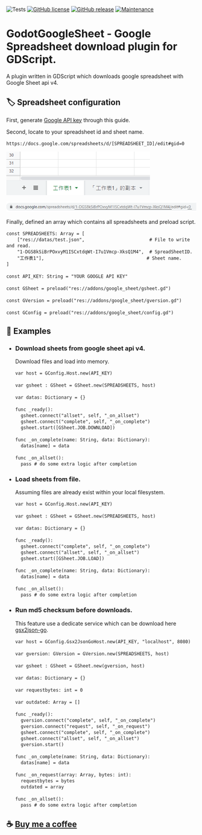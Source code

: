 ![Tests](https://github.com/deflinhec/GodotGoogleSheet/workflows/Run%20GUT%20Tests/badge.svg?branch=master)
[![GitHub license](https://img.shields.io/github/license/deflinhec/GodotGoogleSheet.svg)](https://github.com/deflinhec/GodotGoogleSheet/blob/master/LICENSE) 
[![GitHub release](https://img.shields.io/github/release/deflinhec/GodotGoogleSheet.svg)](https://github.com/deflinhec/GodotGoogleSheet/releases/)
[![Maintenance](https://img.shields.io/badge/Maintained%3F-yes-green.svg)](https://github.com/deflinhec/GodotGoogleSheet/graphs/commit-activity)
# GodotGoogleSheet - Google Spreadsheet download plugin for GDScript.

A plugin written in GDScript which downloads google spreadsheet with Google Sheet api v4.



## :label: Spreadsheet configuration

First, generate [Google API key](https://developers.google.com/sheets/api/guides/authorizing#APIKey) through this guide.


Second, locate to your spreadsheet id and sheet name.

```
https://docs.google.com/spreadsheets/d/[SPREADSHEET_ID]/edit#gid=0
```

![](screenshots/step01.png)

![](screenshots/step02.png)

Finally, defined an array which contains all spreadsheets and preload script.

```gdscript
const SPREADSHEETS: Array = [
    ["res://datas/test.json",                        # File to write and read.
    "1-DGS8kSiBrPOxvyM1ISCxtdqWt-I7u1Vmcp-XksQ1M4",  # SpreadSheetID.
    "工作表1"],                                      # Sheet name.
]

const API_KEY: String = "YOUR GOOGLE API KEY"

const GSheet = preload("res://addons/google_sheet/gsheet.gd")

const GVersion = preload("res://addons/google_sheet/gversion.gd")

const GConfig = preload("res://addons/google_sheet/config.gd")
```

## :bookmark: Examples

- ### Download sheets from google sheet api v4.
  
  Download files and load into memory.

  ```gdscript
  var host = GConfig.Host.new(API_KEY)

  var gsheet : GSheet = GSheet.new(SPREADSHEETS, host)

  var datas: Dictionary = {}

  func _ready():
    gsheet.connect("allset", self, "_on_allset")
    gsheet.connect("complete", self, "_on_complete")
    gsheet.start([GSheet.JOB.DOWNLOAD])
    
  func _on_complete(name: String, data: Dictionary):
    datas[name] = data
    
  func _on_allset():
    pass # do some extra logic after completion
  ```

- ### Load sheets from file.

  Assuming files are already exist within your local filesystem.

  ```gdscript
  var host = GConfig.Host.new(API_KEY)

  var gsheet : GSheet = GSheet.new(SPREADSHEETS, host)

  var datas: Dictionary = {}

  func _ready():
    gsheet.connect("complete", self, "_on_complete")
    gsheet.connect("allset", self, "_on_allset")
    gsheet.start([GSheet.JOB.LOAD])
    
  func _on_complete(name: String, data: Dictionary):
    datas[name] = data
    
  func _on_allset():
    pass # do some extra logic after completion
  ```

- ### Run md5 checksum before downloads.

  This feature use a dedicate service which can be download here [gsx2json-go](https://github.com/deflinhec/gsx2json-go).

  ```gdscript
  var host = GConfig.Gsx2JsonGoHost.new(API_KEY, "localhost", 8080)

  var gversion: GVersion = GVersion.new(SPREADSHEETS, host)

  var gsheet : GSheet = GSheet.new(gversion, host)
  
  var datas: Dictionary = {}
  
  var requestbytes: int = 0
  
  var outdated: Array = []

  func _ready():
    gversion.connect("complete", self, "_on_complete")
	gversion.connect("request", self, "_on_request")
    gsheet.connect("complete", self, "_on_complete")
    gsheet.connect("allset", self, "_on_allset")
    gversion.start()
    
  func _on_complete(name: String, data: Dictionary):
    datas[name] = data
    
  func _on_request(array: Array, bytes: int):
	requestbytes = bytes
	outdated = array
    
  func _on_allset():
    pass # do some extra logic after completion
  ```

## :coffee: [Buy me a coffee](https://ko-fi.com/deflinhec) 
